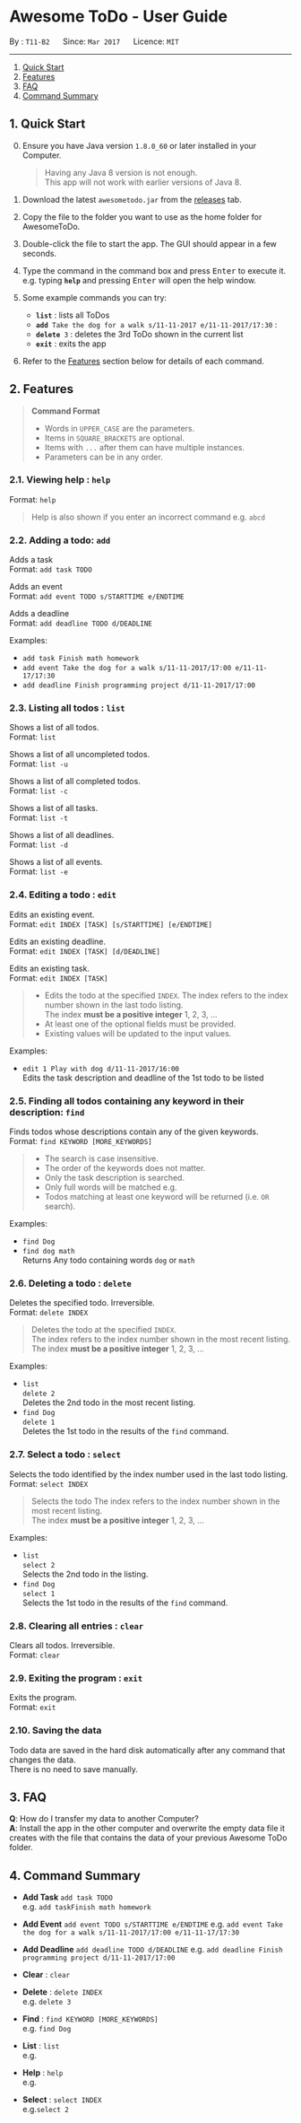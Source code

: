 # Awesome ToDo - User Guide

By : `T11-B2`  &nbsp;&nbsp;&nbsp;&nbsp; Since: `Mar 2017`  &nbsp;&nbsp;&nbsp;&nbsp; Licence: `MIT`

---

1. [Quick Start](#quick-start)
2. [Features](#features)
3. [FAQ](#faq)
4. [Command Summary](#command-summary)

## 1. Quick Start

0. Ensure you have Java version `1.8.0_60` or later installed in your Computer.<br>

   > Having any Java 8 version is not enough. <br>
   > This app will not work with earlier versions of Java 8.

1. Download the latest `awesometodo.jar` from the [releases](../../../releases) tab.
2. Copy the file to the folder you want to use as the home folder for AwesomeToDo.
3. Double-click the file to start the app. The GUI should appear in a few seconds.
4. Type the command in the command box and press <kbd>Enter</kbd> to execute it. <br>
   e.g. typing **`help`** and pressing <kbd>Enter</kbd> will open the help window.
5. Some example commands you can try:
   * **`list`** : lists all ToDos
   * **`add`**` Take the dog for a walk s/11-11-2017 e/11-11-2017/17:30` :
   * **`delete`**` 3` : deletes the 3rd ToDo shown in the current list
   * **`exit`** : exits the app
6. Refer to the [Features](#features) section below for details of each command.<br>


## 2. Features

> **Command Format**
>
> * Words in `UPPER_CASE` are the parameters.
> * Items in `SQUARE_BRACKETS` are optional.
> * Items with `...` after them can have multiple instances.
> * Parameters can be in any order.

### 2.1. Viewing help : `help`

Format: `help`

> Help is also shown if you enter an incorrect command e.g. `abcd`

### 2.2. Adding a todo: `add`

Adds a task<br>
Format: `add task TODO`

Adds an event<br>
Format: `add event TODO s/STARTTIME e/ENDTIME`

Adds a deadline<br>
Format: `add deadline TODO d/DEADLINE`

Examples:

* `add task Finish math homework`
* `add event Take the dog for a walk s/11-11-2017/17:00 e/11-11-17/17:30`
* `add deadline Finish programming project d/11-11-2017/17:00`

### 2.3. Listing all todos : `list`

Shows a list of all todos.<br>
Format: `list`

Shows a list of all uncompleted todos.<br>
Format: `list -u`

Shows a list of all completed todos.<br>
Format: `list -c`

Shows a list of all tasks.<br>
Format: `list -t`

Shows a list of all deadlines.<br>
Format: `list -d`

Shows a list of all events.<br>
Format: `list -e`

### 2.4. Editing a todo : `edit`

Edits an existing event.<br>
Format: `edit INDEX [TASK] [s/STARTTIME] [e/ENDTIME]`

Edits an existing deadline.<br>
Format: `edit INDEX [TASK] [d/DEADLINE]`

Edits an existing task.<br>
Format: `edit INDEX [TASK]`


> * Edits the todo at the specified `INDEX`.
    The index refers to the index number shown in the last todo listing.<br>
    The index **must be a positive integer** 1, 2, 3, ...
> * At least one of the optional fields must be provided.
> * Existing values will be updated to the input values.
> 
Examples:

* `edit 1 Play with dog d/11-11-2017/16:00`<br>
  Edits the task description and deadline of the 1st todo to be listed

### 2.5. Finding all todos containing any keyword in their description: `find`

Finds todos whose descriptions contain any of the given keywords.<br>
Format: `find KEYWORD [MORE_KEYWORDS]`

> * The search is case insensitive.
> * The order of the keywords does not matter.
> * Only the task description is searched.
> * Only full words will be matched e.g.
> * Todos matching at least one keyword will be returned (i.e. `OR` search).

Examples:

* `find Dog`<br>
* `find dog math`<br>
  Returns Any todo containing words `dog` or `math`

### 2.6. Deleting a todo : `delete`

Deletes the specified todo. Irreversible.<br>
Format: `delete INDEX`

> Deletes the todo at the specified `INDEX`. <br>
> The index refers to the index number shown in the most recent listing.<br>
> The index **must be a positive integer** 1, 2, 3, ...

Examples:

* `list`<br>
  `delete 2`<br>
  Deletes the 2nd todo in the most recent listing.
* `find Dog`<br>
  `delete 1`<br>
  Deletes the 1st todo in the results of the `find` command.

### 2.7. Select a todo : `select`

Selects the todo identified by the index number used in the last todo listing.<br>
Format: `select INDEX`

> Selects the todo
> The index refers to the index number shown in the most recent listing.<br>
> The index **must be a positive integer** 1, 2, 3, ...

Examples:

* `list`<br>
  `select 2`<br>
  Selects the 2nd todo in the listing.
* `find Dog` <br>
  `select 1`<br>
  Selects the 1st todo in the results of the `find` command.

### 2.8. Clearing all entries : `clear`

Clears all todos. Irreversible.<br>
Format: `clear`

### 2.9. Exiting the program : `exit`

Exits the program.<br>
Format: `exit`

### 2.10. Saving the data

Todo data are saved in the hard disk automatically after any command that changes the data.<br>
There is no need to save manually.

## 3. FAQ

**Q**: How do I transfer my data to another Computer?<br>
**A**: Install the app in the other computer and overwrite the empty data file it creates with
       the file that contains the data of your previous Awesome ToDo folder.

## 4. Command Summary

* **Add Task**  `add task TODO` <br>
  e.g. `add taskFinish math homework`

* **Add Event**  `add event TODO s/STARTTIME e/ENDTIME`
  e.g. `add event Take the dog for a walk s/11-11-2017/17:00 e/11-11-17/17:30`

* **Add Deadline**  `add deadline TODO d/DEADLINE`
  e.g. `add deadline Finish programming project d/11-11-2017/17:00`

* **Clear** : `clear`

* **Delete** : `delete INDEX` <br>
   e.g. `delete 3`

* **Find** : `find KEYWORD [MORE_KEYWORDS]` <br>
  e.g. `find Dog`

* **List** : `list` <br>
  e.g.

* **Help** : `help` <br>
  e.g.

* **Select** : `select INDEX` <br>
  e.g.`select 2`
  